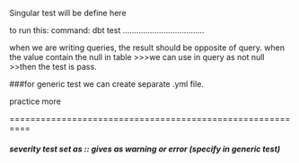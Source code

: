 Singular test will be define here

to run this:
command:  dbt test
....................................

when we are writing queries, the result should be opposite of query.
when the value contain the null in table >>>we can use in query as not null >>then the test is pass.

###for generic test we can create separate .yml file.

practice more

==========================================================

##### severity test set as  :: gives as warning or error  (specify in generic test)


